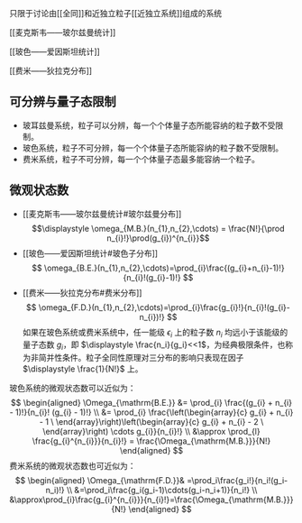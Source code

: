 只限于讨论由[[全同]]和近独立粒子[[近独立系统]]组成的系统

[[麦克斯韦——玻尔兹曼统计]]

[[玻色——爱因斯坦统计]]

[[费米——狄拉克分布]]

## 可分辨与量子态限制
- 玻耳兹曼系统，粒子可以分辨，每一个个体量子态所能容纳的粒子数不受限制。
- 玻色系统，粒子不可分辨，每一个个体量子态所能容纳的粒子数不受限制。
- 费米系统，粒子不可分辨，每一个个体量子态最多能容纳一个粒子。

## 微观状态数
- [[麦克斯韦——玻尔兹曼统计#玻尔兹曼分布]]
$$\displaystyle \omega_{M.B.}(n_{1},n_{2},\cdots) = \frac{N!}{\prod n_{i}!}\prod(g_{i})^{n_{i}}$$
- [[玻色——爱因斯坦统计#玻色子分布]]
$$
\omega_{B.E.}(n_{1},n_{2},\cdots)=\prod_{i}\frac{(g_{i}+n_{i}-1)!}{n_{i}!(g_{i}-1)!}
$$
- [[费米——狄拉克分布#费米分布]]
$$
\omega_{F.D.}(n_{1},n_{2},\cdots)=\prod_{i}\frac{g_{i}!}{n_{i}!(g_{i}-n_{i})!}
$$
如果在玻色系统或费米系统中，任一能级 $\displaystyle \epsilon _{i}$ 上的粒子数 $\displaystyle n_{i}$ 均远小于该能级的量子态数 $\displaystyle g_{i}$，即 $\displaystyle \frac{n_i}{g_i}<<1$，为经典极限条件，也称为非简并性条件。粒子全同性原理对三分布的影响只表现在因子 $\displaystyle \frac{1}{N!}$ 上。

玻色系统的微观状态数可以近似为：
$$
\begin{aligned}
\Omega_{\mathrm{B.E.}} &= \prod_{i} \frac{(g_{i} + n_{i} - 1)!}{n_{i}! (g_{i} - 1)!} \\
&= \prod_{i} \frac{\left(\begin{array}{c} g_{i} + n_{i} - 1 \ \end{array}\right)\left(\begin{array}{c} g_{i} + n_{i} - 2 \ \end{array}\right) \cdots g_{i}}{n_{i}!} \\
&\approx \prod_{l} \frac{g_{i}^{n_{i}}}{n_{i}!} = \frac{\Omega_{\mathrm{M.B.}}}{N!}
\end{aligned}
$$
费米系统的微观状态数也可近似为：
$$
\begin{aligned}
\Omega_{\mathrm{F.D.}}& =\prod_i\frac{g_i!}{n_i!(g_i-n_i)!}  \\
&=\prod_i\frac{g_i(g_i-1)\cdots(g_i-n_i+1)}{n_i!} \\
&\approx\prod_{i}\frac{g_{i}^{n_{i}}}{n_{i}!}=\frac{\Omega_{\mathrm{M.B.}}}{N!}
\end{aligned}
$$